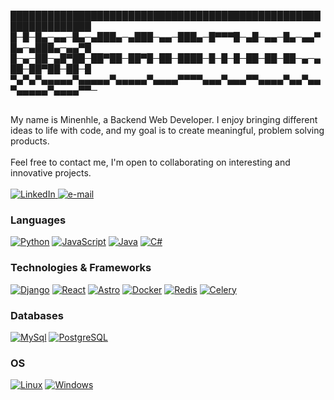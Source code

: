 

███████████████████████████████████████████████████████████████
█─█─█▄─▄▄─█▄─▄███▄─▄███─▄▄─███▄─█▀▀▀█─▄█─▄▄─█▄─▄▄▀█▄─▄███▄─▄▄▀█
█─▄─██─▄█▀██─██▀██─██▀█─██─████─█─█─█─██─██─██─▄─▄██─██▀██─██─█
▀▄▀▄▀▄▄▄▄▄▀▄▄▄▄▄▀▄▄▄▄▄▀▄▄▄▄▀▀▀▀▄▄▄▀▄▄▄▀▀▄▄▄▄▀▄▄▀▄▄▀▄▄▄▄▄▀▄▄▄▄▀▀─

<br>
My name is Minenhle, a Backend Web Developer. I enjoy bringing different ideas to life with code, 
and my goal is to create meaningful, problem solving products.
<br>
<br>
Feel free to contact me, I'm open to collaborating on interesting and innovative projects.
<br>
<br>
<a href="https://www.linkedin.com/in/minenhle-ngubane-mino">
    <img src="https://img.shields.io/badge/LinkedIn-blue?style=flat-square&logo=linkedin" alt="LinkedIn">
</a>
<a href="mailto:mino@minenhlengubane.com">
    <img src="https://img.shields.io/badge/Email-blue?style=flat-square&logo=gmail&logoColor=white" alt="e-mail">
</a>


### Languages
[![Python](https://img.shields.io/badge/python-black?style=for-the-badge&logo=python)](https://github.com/Minenhle-Ngubane)
[![JavaScript](https://img.shields.io/badge/javascript-black?style=for-the-badge&logo=javascript)](https://github.com/Minenhle-Ngubane)
[![Java](https://img.shields.io/badge/java-black?style=for-the-badge&logo=openjdk)](https://github.com/Minenhle-Ngubane)
[![C#](https://img.shields.io/badge/csharp-black?style=for-the-badge&logo=csharp)](https://github.com/Minenhle-Ngubane)


### Technologies & Frameworks
[![Django](https://img.shields.io/badge/django-black?style=for-the-badge&logo=django)](https://github.com/Minenhle-Ngubane)
[![React](https://img.shields.io/badge/react-black?style=for-the-badge&logo=react)](https://github.com/Minenhle-Ngubane)
[![Astro](https://img.shields.io/badge/astro-black?style=for-the-badge&logo=astro)](https://github.com/Minenhle-Ngubane)
[![Docker](https://img.shields.io/badge/docker-black?style=for-the-badge&logo=docker)](https://github.com/Minenhle-Ngubane)
[![Redis](https://img.shields.io/badge/redis-black?style=for-the-badge&logo=redis)](https://github.com/Minenhle-Ngubane)
[![Celery](https://img.shields.io/badge/celery-black?style=for-the-badge&logo=celery)](https://github.com/Minenhle-Ngubane)


### Databases
[![MySql](https://img.shields.io/badge/mysql-black?style=for-the-badge&logo=mysql)](https://github.com/Minenhle-Ngubane)
[![PostgreSQL](https://img.shields.io/badge/postgresql-black?style=for-the-badge&logo=postgresql)](https://github.com/Minenhle-Ngubane)


### OS
[![Linux](https://img.shields.io/badge/linux-black?style=for-the-badge&logo=Linux)](https://github.com/Minenhle-Ngubane)
[![Windows](https://img.shields.io/badge/Windows-black?style=for-the-badge&logo=Windows)](https://github.com/Minenhle-Ngubane)


